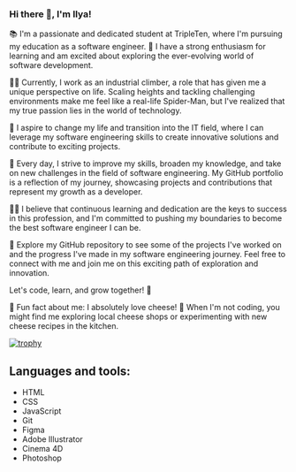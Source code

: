 ### Hi there 👋, I'm Ilya!


📚 I'm a passionate and dedicated student at TripleTen, where I'm pursuing my education as a software engineer. 🚀 I have a strong enthusiasm for learning and am excited about exploring the ever-evolving world of software development.

🧗‍♂️ Currently, I work as an industrial climber, a role that has given me a unique perspective on life. Scaling heights and tackling challenging environments make me feel like a real-life Spider-Man, but I've realized that my true passion lies in the world of technology.

💼 I aspire to change my life and transition into the IT field, where I can leverage my software engineering skills to create innovative solutions and contribute to exciting projects.

🌟 Every day, I strive to improve my skills, broaden my knowledge, and take on new challenges in the field of software engineering. My GitHub portfolio is a reflection of my journey, showcasing projects and contributions that represent my growth as a developer.

👨‍💻 I believe that continuous learning and dedication are the keys to success in this profession, and I'm committed to pushing my boundaries to become the best software engineer I can be.

📁 Explore my GitHub repository to see some of the projects I've worked on and the progress I've made in my software engineering journey. Feel free to connect with me and join me on this exciting path of exploration and innovation.

Let's code, learn, and grow together! 🚀


🧀 Fun fact about me: I absolutely love cheese! 🧀 When I'm not coding, you might find me exploring local cheese shops or experimenting with new cheese recipes in the kitchen.

[![trophy](https://github-profile-trophy.vercel.app/?username=ryo-ma&theme=onedark)](https://github.com/ryo-ma/github-profile-trophy)


## Languages and tools:
* HTML
* CSS
* JavaScript
* Git
* Figma
* Adobe Illustrator
* Cinema 4D
* Photoshop


